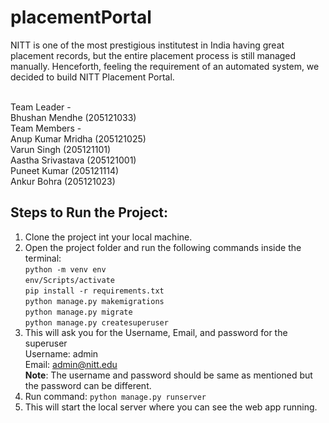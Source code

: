 # placementPortal

NITT is one of the most prestigious institutest in India having great placement records, but the entire placement process is still managed manually. Henceforth, feeling the requirement of an automated system, we decided to build NITT Placement Portal.<br /><br />

Team Leader - <br />
  Bhushan Mendhe (205121033)<br />
Team Members - <br />
  Anup Kumar Mridha (205121025)<br />
  Varun Singh (205121101)<br />
  Aastha Srivastava (205121001)<br />
  Puneet Kumar (205121114)<br />
  Ankur Bohra (205121023)<br />


## Steps to Run the Project:

1. Clone the project int your local machine.<br />
2. Open the project folder and run the following commands inside the terminal: <br />
    `python -m venv env`<br />
    `env/Scripts/activate`<br />
    `pip install -r requirements.txt`<br />
    `python manage.py makemigrations`<br />
    `python manage.py migrate`<br />
    `python manage.py createsuperuser`<br />
3. This will ask you for the Username, Email, and password for the superuser<br />
    Username: admin<br />
    Email: admin@nitt.edu<br />
    **Note**: The username and password should be same as mentioned but the password can be different.<br />
4. Run command: `python manage.py runserver`<br />
5. This will start the local server where you can see the web app running.<br />

